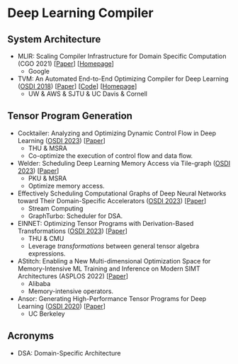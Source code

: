 # Deep Learning Compiler

## System Architecture

* MLIR: Scaling Compiler Infrastructure for Domain Specific Computation (CGO 2021) \[[Paper](https://research.google/pubs/pub49988/)] \[[Homepage](https://mlir.llvm.org/)]
  * Google
* TVM: An Automated End-to-End Optimizing Compiler for Deep Learning ([OSDI 2018](../../reading-notes/conference/osdi-2018/)) \[[Paper](https://www.usenix.org/conference/osdi18/presentation/chen)] \[[Code](https://github.com/apache/tvm)] \[[Homepage](https://www.usenix.org/conference/osdi18/presentation/chen)]
  * UW & AWS & SJTU & UC Davis & Cornell

## Tensor Program Generation

* Cocktailer: Analyzing and Optimizing Dynamic Control Flow in Deep Learning ([OSDI 2023](../../reading-notes/conference/osdi-2023.md)) \[[Paper](https://www.usenix.org/conference/osdi23/presentation/zhang-chen)]
  * THU & MSRA
  * Co-optimize the execution of control flow and data flow.
* Welder: Scheduling Deep Learning Memory Access via Tile-graph ([OSDI 2023](../../reading-notes/conference/osdi-2023.md)) \[[Paper](https://www.usenix.org/conference/osdi23/presentation/shi)]
  * PKU & MSRA
  * Optimize memory access.
* Effectively Scheduling Computational Graphs of Deep Neural Networks toward Their Domain-Specific Accelerators ([OSDI 2023](../../reading-notes/conference/osdi-2023.md)) \[[Paper](https://www.usenix.org/conference/osdi23/presentation/zhao)]
  * Stream Computing
  * GraphTurbo: Scheduler for DSA.
* EINNET: Optimizing Tensor Programs with Derivation-Based Transformations ([OSDI 2023](../../reading-notes/conference/osdi-2023.md)) \[[Paper](https://www.usenix.org/conference/osdi23/presentation/zheng)]
  * THU & CMU
  * Leverage _transformations_ between general tensor algebra expressions.
* AStitch: Enabling a New Multi-dimensional Optimization Space for Memory-Intensive ML Training and Inference on Modern SIMT Architectures (ASPLOS 2022) \[[Paper](https://dl.acm.org/doi/10.1145/3503222.3507723)]
  * Alibaba
  * Memory-intensive operators.
* Ansor: Generating High-Performance Tensor Programs for Deep Learning ([OSDI 2020](../../reading-notes/conference/osdi-2020/)) \[[Paper](https://www.usenix.org/conference/osdi20/presentation/zheng)]
  * UC Berkeley

## Acronyms

* DSA: Domain-Specific Architecture
